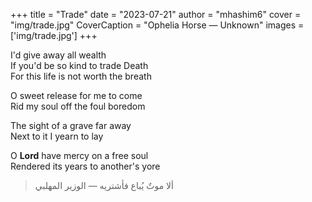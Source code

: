+++
title = "Trade"
date = "2023-07-21"
author = "mhashim6"
cover = "img/trade.jpg"
CoverCaption = "Ophelia Horse — Unknown"
images = ['img/trade.jpg']
+++

I'd give away all wealth \
If you'd be so kind to trade Death \
For this life is not worth the breath

O sweet release for me to come \
Rid my soul off the foul boredom  

The sight of a grave far away \
Next to it I yearn to lay  

O **Lord** have mercy on a free soul \
Rendered its years to another's yore  

> ألا موتٌ يُباع فأشتريه
— الوزير المهلبي
